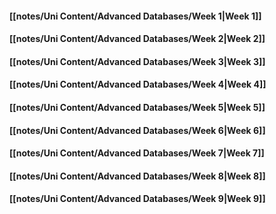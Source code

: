 #### [[notes/Uni Content/Advanced Databases/Week 1|Week 1]]

#### [[notes/Uni Content/Advanced Databases/Week 2|Week 2]]

#### [[notes/Uni Content/Advanced Databases/Week 3|Week 3]]

#### [[notes/Uni Content/Advanced Databases/Week 4|Week 4]]

#### [[notes/Uni Content/Advanced Databases/Week 5|Week 5]]

#### [[notes/Uni Content/Advanced Databases/Week 6|Week 6]]

#### [[notes/Uni Content/Advanced Databases/Week 7|Week 7]]

#### [[notes/Uni Content/Advanced Databases/Week 8|Week 8]]

#### [[notes/Uni Content/Advanced Databases/Week 9|Week 9]]